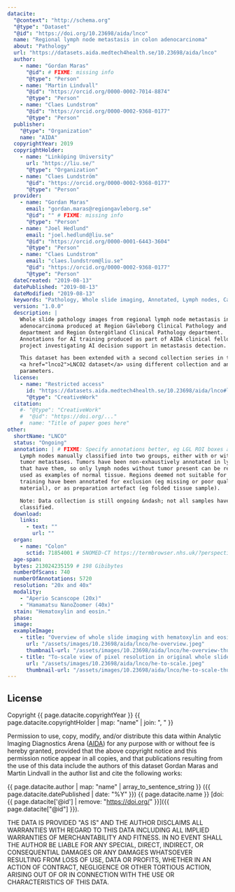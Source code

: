 ```yaml
---
datacite:
  "@context": "http://schema.org"
  "@type": "Dataset"
  "@id": "https://doi.org/10.23698/aida/lnco"
  name: "Regional lymph node metastasis in colon adenocarcinoma"
  about: "Pathology"
  url: "https://datasets.aida.medtech4health.se/10.23698/aida/lnco"
  author:
    - name: "Gordan Maras"
      "@id": # FIXME: missing info
      "@type": "Person"
    - name: "Martin Lindvall"
      "@id": "https://orcid.org/0000-0002-7014-8874"
      "@type": "Person"
    - name: "Claes Lundstrom"
      "@id": "https://orcid.org/0000-0002-9368-0177"
      "@type": "Person"
  publisher:
    "@type": "Organization"
    name: "AIDA"
  copyrightYear: 2019
  copyrightHolder:
    - name: "Linköping University"
      url: "https://liu.se/"
      "@type": "Organization"
    - name: "Claes Lundström"
      "@id": "https://orcid.org/0000-0002-9368-0177"
      "@type": "Person"
  provider:
    - name: "Gordan Maras"
      email: "gordan.maras@regiongavleborg.se"
      "@id": "" # FIXME: missing info
      "@type": "Person"        
    - name: "Joel Hedlund"
      email: "joel.hedlund@liu.se"
      "@id": "https://orcid.org/0000-0001-6443-3604"
      "@type": "Person"
    - name: "Claes Lundstrom"
      email: "claes.lundstrom@liu.se"
      "@id": "https://orcid.org/0000-0002-9368-0177"
      "@type": "Person"
  dateCreated: "2019-08-13"
  datePublished: "2019-08-13"
  dateModified: "2019-08-13"
  keywords: "Pathology, Whole slide imaging, Annotated, Lymph nodes, Cancer, Colon, Adenocarcinoma"
  version: "1.0.0"
  description: |
    Whole slide pathology images from regional lymph node metastasis in colon
    adenocarcinoma produced at Region Gävleborg Clinical Pathology and Cytology
    department and Region Östergötland Clinical Pathology department.
    Annotations for AI training produced as part of AIDA clinical fellowship
    project investigating AI decision support in metastasis detection.

    This dataset has been extended with a second collection series in the
    <a href="lnco2">LNCO2 dataset</a> using different collection and annotation
    parameters.
  license:
    - name: "Restricted access"
      id: "https://datasets.aida.medtech4health.se/10.23698/aida/lnco#license"
      "@type": "CreativeWork"
  citation:
    #- "@type": "CreativeWork"
    #  "@id": "https://doi.org/..."
    #  name: "Title of paper goes here"
other:
  shortName: "LNCO"
  status: "Ongoing"
  annotation: | # FIXME: Specify annotations better, eg LGL ROI boxes and tumor polygons.
    Lymph nodes manually classified into two groups, either with or without
    tumor metastases. Tumors have been non-exhaustively annotated in lymph nodes
    that have them, so only lymph nodes without tumor present can be reliably
    used as examples of normal tissue. Regions deemed not suitable for AI
    training have been annotated for exclusion (eg missing or poor quality
    material), or as preparation artefact (eg folded tissue sample).

    Note: Data collection is still ongoing &ndash; not all samples have yet been
    classified.
  download:
    links:
      - text: ""
        url: ""
  organ:
    - name: "Colon"
      sctid: 71854001 # SNOMED-CT https://termbrowser.nhs.uk/?perspective=full&conceptId1=%s
  age-span:
  bytes: 213024235159 # 198 Gibibytes
  numberOfScans: 740
  numberOfAnnotations: 5720
  resolution: "20x and 40x"
  modality:
    - "Aperio Scanscope (20x)"
    - "Hamamatsu NanoZoomer (40x)"
  stain: "Hematoxylin and eosin."
  phase:
  image:
  exampleImage:
    - title: "Overview of whole slide imaging with hematoxylin and eosin staining."
      url: "/assets/images/10.23698/aida/lnco/he-overview.jpeg"
      thumbnail-url: "/assets/images/10.23698/aida/lnco/he-overview-thumbnail.jpeg"
    - title: "To-scale view of pixel resolution in original whole slide imaging data from hematoxylin and eosin staining."
      url: "/assets/images/10.23698/aida/lnco/he-to-scale.jpeg"
      thumbnail-url: "/assets/images/10.23698/aida/lnco/he-to-scale-thumbnail.jpeg"
---
```

## License
Copyright
{{ page.datacite.copyrightYear }}
{{ page.datacite.copyrightHolder | map: "name" |  join: ", " }}

Permission to use, copy, modify, and/or distribute this data within Analytic
Imaging Diagnostics Arena ([AIDA](https://medtech4health.se/aida)) for any
purpose with or without fee is hereby granted, provided that the above copyright
notice and this permission notice appear in all copies, and that publications
resulting from the use of this data include the authors of this dataset Gordan
Maras and Martin Lindvall in the author list and cite the following works:

{{ page.datacite.author | map: "name" | array_to_sentence_string }}
({{ page.datacite.datePublished | date: "%Y" }})
{{ page.datacite.name }}
[doi:{{ page.datacite['@id'] | remove: "https://doi.org/" }}]({{ page.datacite["@id"] }}).

THE DATA IS PROVIDED "AS IS" AND THE AUTHOR DISCLAIMS ALL WARRANTIES WITH REGARD
TO THIS DATA INCLUDING ALL IMPLIED WARRANTIES OF MERCHANTABILITY AND FITNESS. IN
NO EVENT SHALL THE AUTHOR BE LIABLE FOR ANY SPECIAL, DIRECT, INDIRECT, OR
CONSEQUENTIAL DAMAGES OR ANY DAMAGES WHATSOEVER RESULTING FROM LOSS OF USE, DATA
OR PROFITS, WHETHER IN AN ACTION OF CONTRACT, NEGLIGENCE OR OTHER TORTIOUS
ACTION, ARISING OUT OF OR IN CONNECTION WITH THE USE OR CHARACTERISTICS OF THIS
DATA.
